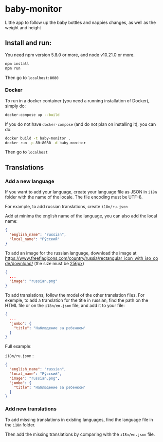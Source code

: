 # baby-monitor
Little app to follow up the baby bottles and nappies changes, as well as the weight and height

## Install and run:

You need npm version 5.8.0 or more, and node v10.21.0 or more.

```bash
npm install
npm run
```

Then go to `localhost:8080`

### Docker

To run in a docker container (you need a running installation of Docker), simply do:

```bash
docker-compose up --build
```

If you do not have `docker-compose` (and do not plan on installing it), you can do:

```bash
docker build -t baby-monitor .
docker run -p 80:8080 -d baby-monitor
```

Then go to `localhost`

## Translations

### Add a new language

If you want to add your language, create your language file as JSON in `i18n` folder with the name of the locale. The file encoding must be UTF-8.

For example, to add russian translations, create `i18n/ru.json`

Add at minima the english name of the language, you can also add the local name:

```json
{
  "english_name": "russian",
  "local_name": "Ру́сский"
}
```

To add an image for the russian language, download the image at https://www.freeflagicons.com/country/russia/rectangular_icon_with_iso_code/download/ (the size must be [256px](https://www.freeflagicons.com/download/?series=rectangular_icon_with_iso_code&country=russia&size=256))

```json
{
  ...
  "image": "russian.png"
}
```

To add translations, follow the model of the other translation files. For exemple, to add a translation for the title in russian, find the path on the HTML file or on the `i18n/en.json` file, and add it to your file:

```json
{
  ...
  "jumbo": {
	"title": "Наблюдение за ребенком"
  }
}
```

Full example:

`i18n/ru.json` :

```json
{
  "english_name": "russian",
  "local_name": "Ру́сский",
  "image": "russian.png",
  "jumbo": {
	"title": "Наблюдение за ребенком"
  }
}
```

### Add new translations

To add missing translations in existing languages, find the language file in the `i18n` folder.

Then add the missing translations by comparing with the `i18n/en.json` file.
